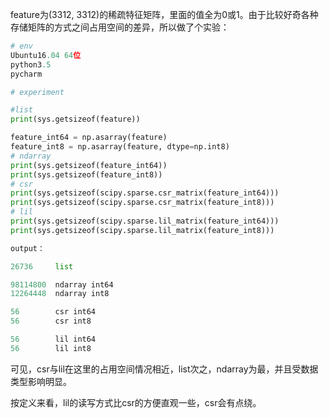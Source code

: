feature为(3312, 3312)的稀疏特征矩阵，里面的值全为0或1。由于比较好奇各种存储矩阵的方式之间占用空间的差异，所以做了个实验：

```python
# env
Ubuntu16.04 64位
python3.5
pycharm

# experiment

#list
print(sys.getsizeof(feature))

feature_int64 = np.asarray(feature)
feature_int8 = np.asarray(feature, dtype=np.int8)
# ndarray
print(sys.getsizeof(feature_int64))
print(sys.getsizeof(feature_int8))
# csr
print(sys.getsizeof(scipy.sparse.csr_matrix(feature_int64)))
print(sys.getsizeof(scipy.sparse.csr_matrix(feature_int8)))
# lil
print(sys.getsizeof(scipy.sparse.lil_matrix(feature_int64)))
print(sys.getsizeof(scipy.sparse.lil_matrix(feature_int8)))

output：

26736     list

98114800  ndarray int64
12264448  ndarray int8

56        csr int64
56        csr int8

56        lil int64
56        lil int8
```

可见，csr与lil在这里的占用空间情况相近，list次之，ndarray为最，并且受数据类型影响明显。

按定义来看，lil的读写方式比csr的方便直观一些，csr会有点绕。
